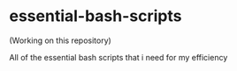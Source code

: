 # essential-bash-scripts
(Working on this repository)


All of the essential bash scripts that i need for my efficiency 
